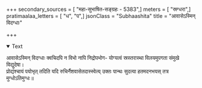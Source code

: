 +++
secondary_sources = [ "महा-सुभाषित-सङ्ग्रहः - 5383",]
meters = [ "स्रग्धरा",]
pratimaalaa_letters = [ "ध", "प",]
jsonClass = "Subhaashita"
title = "आवासेऽस्मिन् विदग्धाः"

+++

<details open><summary>Text</summary>

आवासेऽस्मिन् विदग्धाः क्वचिदपि न विभो नापि निद्रोपभोग- योग्यत्वं स्रस्तरास्था विलयमुपगता संमुखे विद्युदेषा।  
प्रोद्यंश्चायं पयोभृत् तदिति यदि रुचिर्नैशवासेतदास्स्वेत्य् उक्तः पान्थः सुदत्या हतमदनभयस् तत्र मुग्धोऽतिमुग्धः॥
</details>
